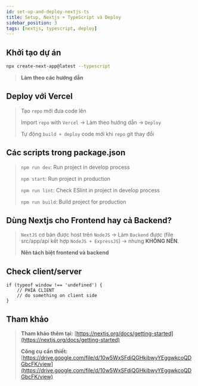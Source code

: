 ```yaml
---
id: set-up-and-deploy-nextjs-ts
title: Setup, Nextjs + TypeScript và Deploy
sidebar_position: 3
tags: [nextjs, typescript, deploy]
---
```


## Khởi tạo dự án

```bash
npx create-next-app@latest --typescript
```

> **Làm theo các hướng dẫn**

## Deploy với Vercel

> Tạo `repo` mới đưa code lên
>
> Import `repo` with `Vercel` → Làm theo hướng dẫn → `Deploy`
>
> Tự động `build + deploy` code mới khi `repo` git thay đổi

## Các scripts trong package.json

> `npm run dev`: Run project in develop process
>
> `npm start`: Run project in production
>
> `npm run lint`: Check ESlint in project in develop process
>
> `npm run build`: Build project for production

## Dùng Nextjs cho Frontend hay cả Backend?

> `NextJS` cơ bản được host trên `NodeJS` -> Làm `Backend` được (file src/app/api kết hợp `NodeJS + ExpressJS`) -> nhưng **KHÔNG NÊN**.
>
> **Nên tách biệt frontend và backend**

## Check client/server

```tsx
if (typeof window !== 'undefined') {
    // PHÍA CLIENT
    // do something on client side
}
```

## Tham khảo

> **Tham khảo thêm tại:** [https://nextjs.org/docs/getting-started](https://nextjs.org/docs/getting-started)
>
> **Công cụ cần thiết:** [https://drive.google.com/file/d/10w5WxSFdiQGHkibwyYEggwkcoQDGbcFK/view](https://drive.google.com/file/d/10w5WxSFdiQGHkibwyYEggwkcoQDGbcFK/view)
